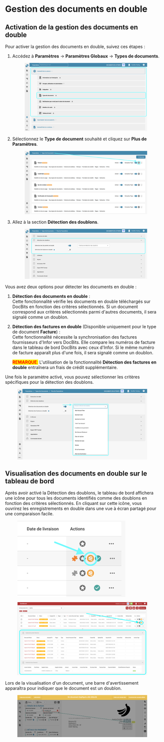 # Gestion des documents en double

## Activation de la gestion des documents en double

Pour activer la gestion des documents en double, suivez ces étapes :

1.  Accédez à **Paramètres** → **Paramètres Globaux** → **Types de documents**.

    <figure><img src="../../../../../.gitbook/assets/Calculate_PO_unit_price_1_fr.png" alt=""><figcaption></figcaption></figure>
2.  Sélectionnez le **Type de document** souhaité et cliquez sur **Plus de Paramètres**.

    <figure><img src="../../../../../.gitbook/assets/Calculate_PO_unit_price_2_fr.png" alt=""><figcaption></figcaption></figure>
3.  Allez à la section **Détection des doublons**.

    <figure><img src="../../../../../.gitbook/assets/DuplicateDocument_3_fr.png" alt=""><figcaption></figcaption></figure>

Vous avez deux options pour détecter les documents en double :

1. **Détection des documents en double** :\
   Cette fonctionnalité vérifie les documents en double téléchargés sur DocBits en fonction des critères sélectionnés. Si un document correspond aux critères sélectionnés parmi d'autres documents, il sera signalé comme un doublon.
2.  **Détection des factures en double** (Disponible uniquement pour le type de document **Facture**) :\
    Cette fonctionnalité nécessite la synchronisation des factures fournisseurs d'Infor vers DocBits. Elle compare les numéros de facture dans le tableau de bord DocBits avec ceux d'Infor. Si le même numéro de facture apparaît plus d'une fois, il sera signalé comme un doublon.

    <mark style="color:red;">**REMARQUE**</mark><mark style="color:red;">:</mark> L'utilisation de la fonctionnalité **Détection des factures en double** entraînera un frais de crédit supplémentaire.

Une fois le paramètre activé, vous pouvez sélectionner les critères spécifiques pour la détection des doublons.

<figure><img src="../../../../../.gitbook/assets/DuplicateDocument_4_fr.png" alt=""><figcaption></figcaption></figure>

## Visualisation des documents en double sur le tableau de bord

Après avoir activé la Détection des doublons, le tableau de bord affichera une icône pour tous les documents identifiés comme des doublons en fonction des critères sélectionnés. En cliquant sur cette icône, vous ouvrirez les enregistrements en double dans une vue à écran partagé pour une comparaison facile.

<figure><img src="../../../../../.gitbook/assets/DuplicateDomuent_6_fr.png" alt="" width="353"><figcaption></figcaption></figure>

<figure><img src="../../../../../.gitbook/assets/DuplicateDocument_7.png" alt=""><figcaption></figcaption></figure>

Lors de la visualisation d'un document, une barre d'avertissement apparaîtra pour indiquer que le document est un doublon.

<figure><img src="../../../../../.gitbook/assets/DuplicateDocument_5_fr.png" alt=""><figcaption></figcaption></figure>

